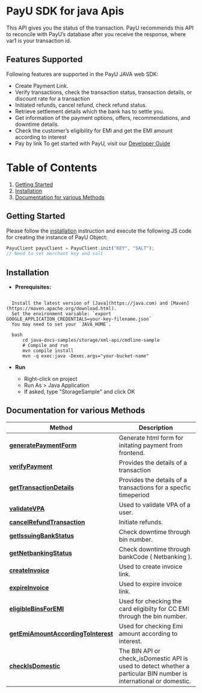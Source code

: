 
# PayU SDK for java Apis
This API gives you the status of the transaction. PayU recommends this API to reconcile with PayU’s database after you receive the response, where var1 is your transaction id.

## Features Supported
Following features are supported in the PayU JAVA web SDK:
- Create Payment Link.
- Verify transactions, check the transaction status, transaction details, or discount rate for a transaction
- Initiated refunds, cancel refund, check refund status.
- Retrieve settlement details which the bank has to settle you.
- Get information of the payment options, offers, recommendations, and downtime details.
- Check the customer’s eligibility for EMI and get the EMI amount according to interest
- Pay by link
  To get started with PayU, visit our [Developer Guide](https://devguide.payu.in/low-code-web-sdk/getting-started-low-code-web-sdk/register-for-a-test-merchant-account/)
# Table of Contents
1. [Getting Started](#getting-started)
2. [Installation](#installation)
3. [Documentation for various Methods](#documentation-for-various-methods)
## Getting Started
Please follow the [installation](#installation) instruction and execute the following JS code for creating the instance of PayU Object:
```javascript
PayuClient payuClient = PayuClient.init("KEY", "SALT");
// Need to set merchant key and salt
```
## Installation
* **Prerequisites:**

```shell

  Install the latest version of [Java](https://java.com) and [Maven](https://maven.apache.org/download.html).
  Set the environment variable: `export GOOGLE_APPLICATION_CREDENTIALS=your-key-filename.json`
  You may need to set your `JAVA_HOME`.

  bash
      cd java-docs-samples/storage/xml-api/cmdline-sample
      # Compile and run
      mvn compile install
      mvn -q exec:java -Dexec.args="your-bucket-name"
```

* **Run**

  * Right-click on project
  * Run As > Java Application
  * If asked, type "StorageSample" and click OK


## Documentation for various Methods
 Method                                                                                                           |  Description
|------------------------------------------------------------------------------------------------------------------| -------------
| [**generatePaymentForm**](https://github.com/payu-intrepos/web-sdk-java/blob/main/docs/generatePaymentForm.md) | Generate html form for initating payment from frontend.
| [**verifyPayment**](https://github.com/payu-intrepos/web-sdk-java/blob/main/docs/verifyPayment.md) | Provides the details of a transaction
| [**getTransactionDetails**](https://github.com/payu-intrepos/web-sdk-java/blob/main/docs/getTransactionDetails.md)| Provides the details of a transactions for a specfic timeperiod
| [**validateVPA**](https://github.com/payu-intrepos/web-sdk-java/blob/main/docs/validateVPA.md)       | Used to validate VPA of a user.
| [**cancelRefundTransaction**](https://github.com/payu-intrepos/web-sdk-java/blob/main/docs/cancelRefundTransaction.md)   | Initiate refunds.
| [**getIssuingBankStatus**](https://github.com/payu-intrepos/web-sdk-java/blob/main/docs/getIssuingBankStatus.md)   | Check downtime through bin number.
| [**getNetbankingStatus**](https://github.com/payu-intrepos/web-sdk-java/blob/main/docs/getNetbankingStatus.md)   | Check downtime through bankCode ( Netbanking ).
| [**createInvoice**](https://github.com/payu-intrepos/web-sdk-java/blob/main/docs/createInvoice.md)        |  Used to create invoice link.
| [**expireInvoice**](https://github.com/payu-intrepos/web-sdk-java/blob/main/docs/expireInvoice.md)        |  Used to expire invoice link.
| [**eligibleBinsForEMI**](https://github.com/payu-intrepos/web-sdk-java/blob/main/docs/eligibleBinsForEMI.md)                    |  Used for checking the card eligibilty for CC EMI through the bin number.
| [**getEmiAmountAccordingToInterest**](https://github.com/payu-intrepos/web-sdk-java/blob/main/docs/getEmiAmountAccordingToInterest.md)                    |  Used for checking Emi amount according to interest.
| [**checkIsDomestic**](https://github.com/payu-intrepos/web-sdk-java/blob/main/docs/checkIsDomestic.md)| The BIN API or check_isDomestic API is used to detect whether a particular BIN number is international or domestic.
